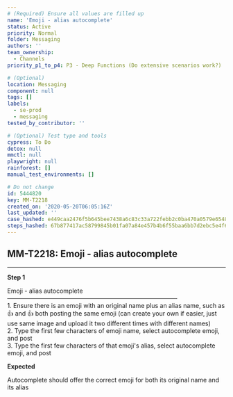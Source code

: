 ```yaml
---
# (Required) Ensure all values are filled up
name: 'Emoji - alias autocomplete'
status: Active
priority: Normal
folder: Messaging
authors: ''
team_ownership:
  - Channels
priority_p1_to_p4: P3 - Deep Functions (Do extensive scenarios work?)

# (Optional)
location: Messaging
component: null
tags: []
labels:
  - se-prod
  - messaging
tested_by_contributor: ''

# (Optional) Test type and tools
cypress: To Do
detox: null
mmctl: null
playwright: null
rainforest: []
manual_test_environments: []

# Do not change
id: 5444820
key: MM-T2218
created_on: '2020-05-20T06:05:16Z'
last_updated: ''
case_hashed: e449caa2476f5b645bee7438a6c83c33a722febb2c0ba470a0579e65483093cc9245deaf569ea7d06db6ea18b5387a42
steps_hashed: 67b877417ac58799845b01fa07a84e457b4b6f55baa6bb7d2ebc5e4f66e7dfe2862baa5ab145296bd061b87054b01e26
---
```


<!-- (Auto-generated) Based on frontmatter's "key" and "name" -->

## MM-T2218: Emoji - alias autocomplete

---

**Step 1**

Emoji - alias autocomplete\
————————————————————————————\
1\. Ensure there is an emoji with an original name plus an alias name, such as :+1: and :thumbsup: both posting the same emoji (can create your own if easier, just use same image and upload it two different times with different names)\
2\. Type the first few characters of emoji name, select autocomplete emoji, and post\
3\. Type the first few characters of that emoji's alias, select autocomplete emoji, and post

**Expected**

Autocomplete should offer the correct emoji for both its original name and its alias
